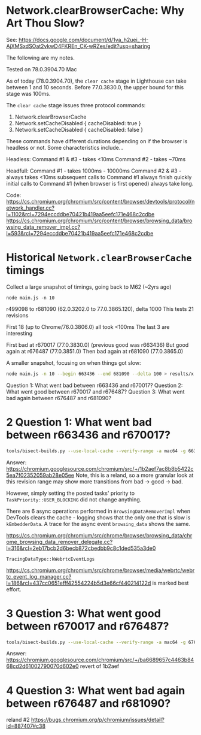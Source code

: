# Network.clearBrowserCache: Why Art Thou Slow?

See: https://docs.google.com/document/d/1va_h2uei_-H-AjXMSxdSOat2vkwD4FKREn_CK-wRZes/edit?usp=sharing

The following are my notes.

Tested on 78.0.3904.70 Mac

As of today (78.0.3904.70), the `clear cache` stage in Lighthouse can take between 1 and 10 seconds. Before 77.0.3830.0, the upper bound for this stage was 100ms.

The `clear cache` stage issues three protocol commands:

1. Network.clearBrowserCache
1. Network.setCacheDisabled { cacheDisabled: true }
1. Network.setCacheDisabled { cacheDisabled: false }

These commands have different durations depending on if the browser is headless or not. Some characteristics include...

Headless:
Command #1 & #3 - takes <10ms
Command #2 - takes ~70ms

Headfull:
Command #1 - takes 1000ms - 10000ms
Command #2 & #3 - always takes <10ms
subsequent calls to Command #1 always finish quickly
initial calls to Command #1 (when browser is first opened) always take long.

Code:
https://cs.chromium.org/chromium/src/content/browser/devtools/protocol/network_handler.cc?l=1102&rcl=7294eccddbe70421b419aa5eefc171e468c2cdbe
https://cs.chromium.org/chromium/src/content/browser/browsing_data/browsing_data_remover_impl.cc?l=593&rcl=7294eccddbe70421b419aa5eefc171e468c2cdbe

# Historical `Network.clearBrowserCache` timings

Collect a large snapshot of timings, going back to M62 (~2yrs ago)

`node main.js -n 10`

r499098 to r681090 (62.0.3202.0 to 77.0.3865.120), delta 1000
This tests 21 revisions

First 18 (up to Chrome/76.0.3806.0) all took <100ms
The last 3 are interesting

First bad at r670017 (77.0.3830.0) (previous good was r663436)
But good again at r676487 (77.0.3851.0)
Then bad again at r681090 (77.0.3865.0)

A smaller snapshot, focusing on when things got slow:

```sh
node main.js -n 10 --begin 663436 --end 681090 --delta 100 > results/x.json
```

Question 1: What went bad between r663436 and r670017?
Question 2: What went good between r670017 and r676487?
Question 3: What went bad again between r676487 and r681090?

# 2 Question 1: What went bad between r663436 and r670017?

```sh
tools/bisect-builds.py --use-local-cache --verify-range -a mac64 -g 663436 -b 670017 --not-interactive -c 'bash -c "cd ~/src/chrome-clear-cache && CHROME_PATH=%p node main.js -n 3 --exit-code --use-chrome-path"'
```

Answer: https://chromium.googlesource.com/chromium/src/+/1b2aef7ac8b8b5422c5ea7f02352059ab28e05ee
Note, this is a reland, so a more granular look at this revision range may show more transitions from bad -> good -> bad.

However, simply setting the posted tasks' priority to `TaskPriority::USER_BLOCKING` did not change anything.

There are 6 async operations performed in `BrowsingDataRemoverImpl` when DevTools clears the cache - logging shows that the only one that is slow is `kEmbedderData`. A trace for the async event `browsing_data` shows the same.

https://cs.chromium.org/chromium/src/chrome/browser/browsing_data/chrome_browsing_data_remover_delegate.cc?l=316&rcl=2eb17bcb2d6becb872cbedbb9c8c1ded535a3de0

`TracingDataType::kWebrtcEventLogs` 

https://cs.chromium.org/chromium/src/chrome/browser/media/webrtc/webrtc_event_log_manager.cc?l=186&rcl=437cc0651efff42554224b5d3e66cf440214122d is marked best effort.

# 3 Question 3: What went good between r670017 and r676487?

```sh
tools/bisect-builds.py --use-local-cache --verify-range -a mac64 -g 676487 -b 670017 --not-interactive -c 'bash -c "cd ~/src/chrome-clear-cache && CHROME_PATH=%p node main.js -n 3 --exit-code --use-chrome-path"' > /Users/cjamcl/src/chrome-clear-cache/results/3.json
```

Answer: https://chromium.googlesource.com/chromium/src/+/ba6689657c4463b8468cd2d61002790070d602e0 revert of 1b2aef

# 4 Question 3: What went bad again between r676487 and r681090?

reland #2 https://bugs.chromium.org/p/chromium/issues/detail?id=887407#c38
